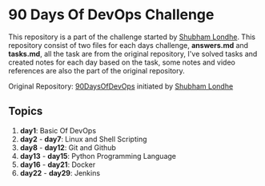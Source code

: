 # 90 Days Of DevOps Challenge

This repository is a part of the challenge started by [Shubham Londhe](https://github.com/LondheShubham153). This repository consist of two files for each days challenge, **answers.md** and **tasks.md**, all the task are from the original repository, I've solved tasks and created notes for each day based on the task, some notes and video references are also the part of the original repository.



Original Repository: [90DaysOfDevOps](https://github.com/LondheShubham153/90DaysOfDevOps) initiated by [Shubham Londhe](https://github.com/LondheShubham153)


## Topics

1. **day1**: Basic Of DevOps
2. **day2** - **day7**: Linux and Shell Scripting
3. **day8** - **day12**: Git and Github
4. **day13** - **day15**: Python Programming Language
5. **day16** - **day21**: Docker
6. **day22** - **day29**: Jenkins